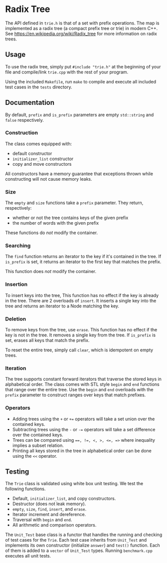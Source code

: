 # Radix Tree

The API defined in `trie.h` is that of a set with prefix operations. The map is implemented as a radix tree (a compact prefix tree or trie) in modern C++. See <https://en.wikipedia.org/wiki/Radix_tree> for more information on radix trees.

## Usage

To use the radix tree, simply put `#include "trie.h"` at the beginning of your file and compile/link `trie.cpp` with the rest of your program.

Using the included `Makefile`, run `make` to compile and execute all included test cases in the `tests` directory.

## Documentation

By default, `prefix` and `is_prefix` parameters are empty `std::string` and `false` respectively.

### Construction

The class comes equipped with:

- default constructor
- `initializer_list` constructor
- copy and move constructors

All constructors have a memory guarantee that exceptions thrown while constructing will not cause memory leaks.

### Size

The `empty` and `size` functions take a `prefix` parameter. They return, respectively:

- whether or not the tree contains keys of the given prefix
- the number of words with the given prefix

These functions do *not* modify the container.

### Searching

The `find` function returns an iterator to the key if it's contained in the tree. If `is_prefix` is set, it returns an iterator to the first key that matches the prefix.

This function does *not* modify the container.

### Insertion

To insert keys into the tree, This function has no effect if the key is already in the tree. There are 2 overloads of `insert`. It inserts a single key into the tree and returns an iterator to a Node matching the key.

### Deletion

To remove keys from the tree, use `erase`. This function has no effect if the key is not in the tree. It removes a single key from the tree. If `is_prefix` is set, erases all keys that match the prefix.

To reset the entire tree, simply call `clear`, which is idempotent on empty trees.

### Iteration

The tree supports constant forward iterators that traverse the stored keys in alphabetical order. The class comes with STL style `begin` and `end` functions that range over the entire tree. Use the `begin` and `end` overloads with the `prefix` parameter to construct ranges over keys that match prefixes.

### Operators

- Adding trees using the `+` or `+=` operators will take a set union over the contained keys.
- Subtracting trees using the `-` or `-=` operators will take a set difference over the contained keys.
- Trees can be compared using `==, !=, <, >, <=, =>` where inequality implies a subset relation.
- Printing all keys stored in the tree in alphabetical order can be done using the `<<` operator.

## Testing

The `Trie` class is validated using white box unit testing. We test the following functions.

- Default, `initializer_list`, and copy constructors.
- Destructor (does not leak memory).
- `empty`, `size`, `find`, `insert`, and `erase`.
- Iterator increment and dereference.
- Traversal with `begin` and `end`.
- All arithmetic and comparison operators.

The `Unit_Test` base class is a functor that handles the running and checking of test cases for the `Trie`. Each test case inherits from `Unit_Test` and implements its own constructor (initialize `answer`) and `test()` function. Each of them is added to a `vector` of `Unit_Test` types. Running `benchmark.cpp` executes all unit tests.
